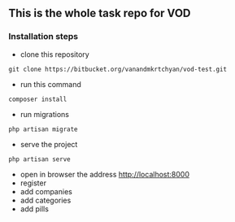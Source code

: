 ## This is the whole task repo for VOD

### Installation steps 

- clone this repository
```
git clone https://bitbucket.org/vanandmkrtchyan/vod-test.git
```
- run this command
```
composer install
```
- run migrations
```
php artisan migrate
```
- serve the project
```
php artisan serve
```
- open in browser the address [http://localhost:8000](http://localhost:8000)
- register
- add companies
- add categories
- add pills